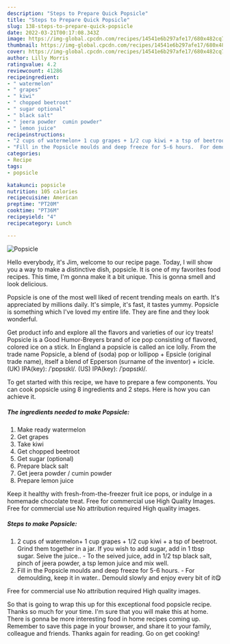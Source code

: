 ```yaml
---
description: "Steps to Prepare Quick Popsicle"
title: "Steps to Prepare Quick Popsicle"
slug: 138-steps-to-prepare-quick-popsicle
date: 2022-03-21T00:17:08.343Z
image: https://img-global.cpcdn.com/recipes/14541e6b297afe17/680x482cq70/popsicle-recipe-main-photo.jpg
thumbnail: https://img-global.cpcdn.com/recipes/14541e6b297afe17/680x482cq70/popsicle-recipe-main-photo.jpg
cover: https://img-global.cpcdn.com/recipes/14541e6b297afe17/680x482cq70/popsicle-recipe-main-photo.jpg
author: Lilly Morris
ratingvalue: 4.2
reviewcount: 41286
recipeingredient:
- " watermelon"
- " grapes"
- " kiwi"
- " chopped beetroot"
- " sugar optional"
- " black salt"
- " jeera powder  cumin powder"
- " lemon juice"
recipeinstructions:
- "2 cups of watermelon+ 1 cup grapes + 1/2 cup kiwi + a tsp of beetroot. Grind them together in a jar. If you wish to add sugar, add in 1 tbsp sugar. Seive the juice..  To the seived juice, add in 1/2 tsp black salt, pinch of jeera powder, a tsp lemon juice and mix well."
- "Fill in the Popsicle moulds and deep freeze for 5-6 hours.  For demoulding, keep it in water.. Demould slowly and enjoy every bit of it😋"
categories:
- Recipe
tags:
- popsicle

katakunci: popsicle 
nutrition: 105 calories
recipecuisine: American
preptime: "PT20M"
cooktime: "PT36M"
recipeyield: "4"
recipecategory: Lunch

---
```



![Popsicle](https://img-global.cpcdn.com/recipes/14541e6b297afe17/680x482cq70/popsicle-recipe-main-photo.jpg)

Hello everybody, it's Jim, welcome to our recipe page. Today, I will show you a way to make a distinctive dish, popsicle. It is one of my favorites food recipes. This time, I'm gonna make it a bit unique. This is gonna smell and look delicious.

Popsicle is one of the most well liked of recent trending meals on earth. It's appreciated by millions daily. It's simple, it's fast, it tastes yummy. Popsicle is something which I've loved my entire life. They are fine and they look wonderful.

Get product info and explore all the flavors and varieties of our icy treats! Popsicle is a Good Humor-Breyers brand of ice pop consisting of flavored, colored ice on a stick. In England a popsicle is called an ice lolly. From the trade name Popsicle, a blend of (soda) pop or lollipop +‎ Epsicle (original trade name), itself a blend of Epperson (surname of the inventor) +‎ icicle. (UK) IPA(key): /ˈpɒpsɪkl/. (US) IPA(key): /ˈpɑpsɪkl/.


To get started with this recipe, we have to prepare a few components. You can cook popsicle using 8 ingredients and 2 steps. Here is how you can achieve it.

<!--inarticleads1-->

##### The ingredients needed to make Popsicle:

1. Make ready  watermelon
1. Get  grapes
1. Take  kiwi
1. Get  chopped beetroot
1. Get  sugar (optional)
1. Prepare  black salt
1. Get  jeera powder / cumin powder
1. Prepare  lemon juice


Keep it healthy with fresh-from-the-freezer fruit ice pops, or indulge in a homemade chocolate treat. Free for commercial use High Quality Images. Free for commercial use No attribution required High quality images. 

<!--inarticleads2-->

##### Steps to make Popsicle:

1. 2 cups of watermelon+ 1 cup grapes + 1/2 cup kiwi + a tsp of beetroot. Grind them together in a jar. If you wish to add sugar, add in 1 tbsp sugar. Seive the juice..  - To the seived juice, add in 1/2 tsp black salt, pinch of jeera powder, a tsp lemon juice and mix well.
1. Fill in the Popsicle moulds and deep freeze for 5-6 hours.  - For demoulding, keep it in water.. Demould slowly and enjoy every bit of it😋


Free for commercial use No attribution required High quality images. 

So that is going to wrap this up for this exceptional food popsicle recipe. Thanks so much for your time. I'm sure that you will make this at home. There is gonna be more interesting food in home recipes coming up. Remember to save this page in your browser, and share it to your family, colleague and friends. Thanks again for reading. Go on get cooking!
